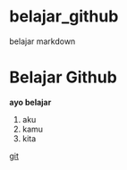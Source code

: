 # belajar_github
belajar markdown

# Belajar Github
**ayo belajar**
1. aku
2. kamu
3. kita

[git](https://www.markdownguide.org/cheat-sheet/)
